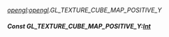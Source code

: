 _[opengl](../../modules/opengl/opengl-module.md):[opengl](../../modules/opengl/opengl-module.md).GL\_TEXTURE\_CUBE\_MAP\_POSITIVE\_Y_
##### Const GL\_TEXTURE\_CUBE\_MAP\_POSITIVE\_Y:[Int](../../modules/wonkey/wonkey-types-int.md)
